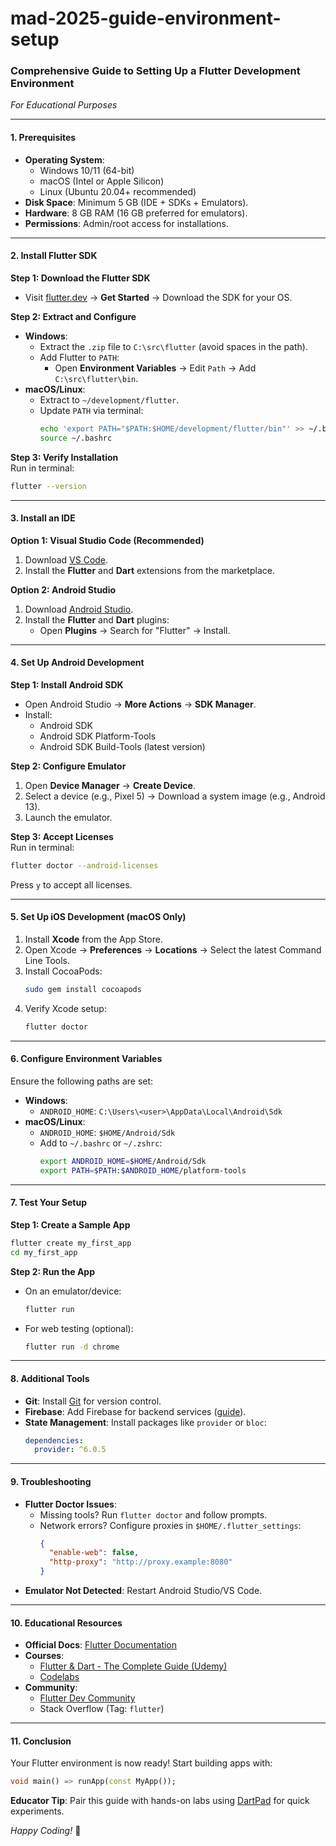# mad-2025-guide-environment-setup

### **Comprehensive Guide to Setting Up a Flutter Development Environment**  
*For Educational Purposes*  

---

#### **1. Prerequisites**  
- **Operating System**:  
  - Windows 10/11 (64-bit)  
  - macOS (Intel or Apple Silicon)  
  - Linux (Ubuntu 20.04+ recommended)  
- **Disk Space**: Minimum 5 GB (IDE + SDKs + Emulators).  
- **Hardware**: 8 GB RAM (16 GB preferred for emulators).  
- **Permissions**: Admin/root access for installations.  

---

#### **2. Install Flutter SDK**  
**Step 1: Download the Flutter SDK**  
- Visit [flutter.dev](https://flutter.dev) → **Get Started** → Download the SDK for your OS.  

**Step 2: Extract and Configure**  
- **Windows**:  
  - Extract the `.zip` file to `C:\src\flutter` (avoid spaces in the path).  
  - Add Flutter to `PATH`:  
    - Open **Environment Variables** → Edit `Path` → Add `C:\src\flutter\bin`.  
- **macOS/Linux**:  
  - Extract to `~/development/flutter`.  
  - Update `PATH` via terminal:  
    ```bash  
    echo 'export PATH="$PATH:$HOME/development/flutter/bin"' >> ~/.bashrc # or ~/.zshrc  
    source ~/.bashrc  
    ```  

**Step 3: Verify Installation**  
Run in terminal:  
```bash  
flutter --version  
```  

---

#### **3. Install an IDE**  
**Option 1: Visual Studio Code (Recommended)**  
1. Download [VS Code](https://code.visualstudio.com/).  
2. Install the **Flutter** and **Dart** extensions from the marketplace.  

**Option 2: Android Studio**  
1. Download [Android Studio](https://developer.android.com/studio).  
2. Install the **Flutter** and **Dart** plugins:  
   - Open **Plugins** → Search for "Flutter" → Install.  

---

#### **4. Set Up Android Development**  
**Step 1: Install Android SDK**  
- Open Android Studio → **More Actions** → **SDK Manager**.  
- Install:  
  - Android SDK  
  - Android SDK Platform-Tools  
  - Android SDK Build-Tools (latest version)  

**Step 2: Configure Emulator**  
1. Open **Device Manager** → **Create Device**.  
2. Select a device (e.g., Pixel 5) → Download a system image (e.g., Android 13).  
3. Launch the emulator.  

**Step 3: Accept Licenses**  
Run in terminal:  
```bash  
flutter doctor --android-licenses  
```  
Press `y` to accept all licenses.  

---

#### **5. Set Up iOS Development (macOS Only)**  
1. Install **Xcode** from the App Store.  
2. Open Xcode → **Preferences** → **Locations** → Select the latest Command Line Tools.  
3. Install CocoaPods:  
   ```bash  
   sudo gem install cocoapods  
   ```  
4. Verify Xcode setup:  
   ```bash  
   flutter doctor  
   ```  

---

#### **6. Configure Environment Variables**  
Ensure the following paths are set:  
- **Windows**:  
  - `ANDROID_HOME`: `C:\Users\<user>\AppData\Local\Android\Sdk`  
- **macOS/Linux**:  
  - `ANDROID_HOME`: `$HOME/Android/Sdk`  
  - Add to `~/.bashrc` or `~/.zshrc`:  
    ```bash  
    export ANDROID_HOME=$HOME/Android/Sdk  
    export PATH=$PATH:$ANDROID_HOME/platform-tools  
    ```  

---

#### **7. Test Your Setup**  
**Step 1: Create a Sample App**  
```bash  
flutter create my_first_app  
cd my_first_app  
```  

**Step 2: Run the App**  
- On an emulator/device:  
  ```bash  
  flutter run  
  ```  
- For web testing (optional):  
  ```bash  
  flutter run -d chrome  
  ```  

---

#### **8. Additional Tools**  
- **Git**: Install [Git](https://git-scm.com/) for version control.  
- **Firebase**: Add Firebase for backend services ([guide](https://firebase.google.com/docs/flutter/setup)).  
- **State Management**: Install packages like `provider` or `bloc`:  
  ```yaml  
  dependencies:  
    provider: ^6.0.5  
  ```  

---

#### **9. Troubleshooting**  
- **Flutter Doctor Issues**:  
  - Missing tools? Run `flutter doctor` and follow prompts.  
  - Network errors? Configure proxies in `$HOME/.flutter_settings`:  
    ```json  
    {  
      "enable-web": false,  
      "http-proxy": "http://proxy.example:8080"  
    }  
    ```  
- **Emulator Not Detected**: Restart Android Studio/VS Code.  

---

#### **10. Educational Resources**  
- **Official Docs**: [Flutter Documentation](https://docs.flutter.dev/)  
- **Courses**:  
  - [Flutter & Dart - The Complete Guide (Udemy)](https://www.udemy.com/course/learn-flutter-dart-to-build-ios-android-apps/)  
  - [Codelabs](https://codelabs.developers.google.com/?cat=Flutter)  
- **Community**:  
  - [Flutter Dev Community](https://flutter.dev/community)  
  - Stack Overflow (Tag: `flutter`)  

---

#### **11. Conclusion**  
Your Flutter environment is now ready! Start building apps with:  
```dart  
void main() => runApp(const MyApp());  
```  

**Educator Tip**: Pair this guide with hands-on labs using [DartPad](https://dartpad.dev/) for quick experiments.  

*Happy Coding!* 🚀
